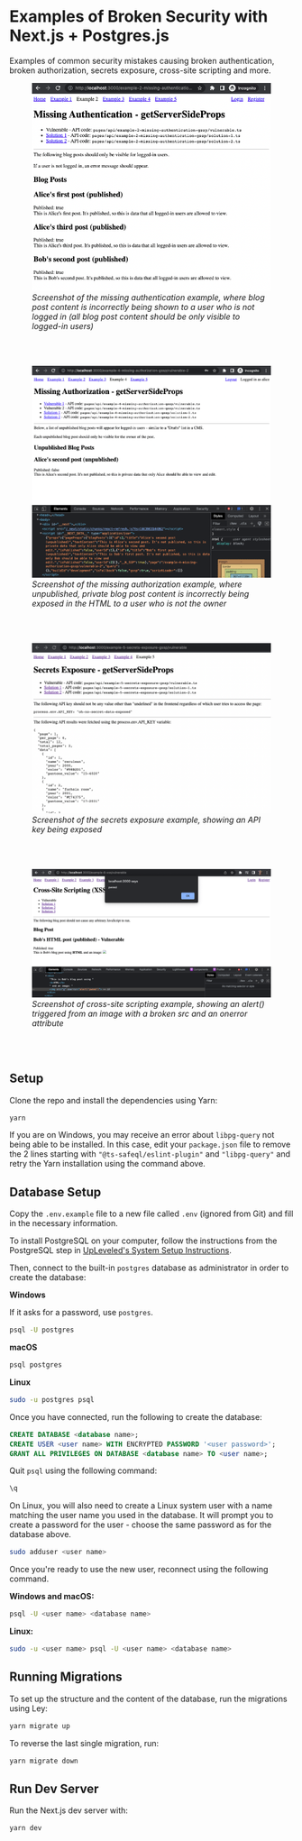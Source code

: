 # Examples of Broken Security with Next.js + Postgres.js

Examples of common security mistakes causing broken authentication, broken authorization, secrets exposure, cross-site scripting and more.

<figure>
  <img src="2-missing-authentication.png" alt="" />
  <figcaption><em>Screenshot of the missing authentication example, where blog post content is incorrectly being shown to a user who is not logged in (all blog post content should be only visible to logged-in users)</em></figcaption>
</figure>

<br /><br />

<figure>
  <img src="4-missing-authorization.png" alt="" />
  <figcaption><em>Screenshot of the missing authorization example, where unpublished, private blog post content is incorrectly being exposed in the HTML to a user who is not the owner</em></figcaption>
</figure>

<br /><br />

<figure>
  <img src="5-secrets-exposure.png" alt="" />
  <figcaption><em>Screenshot of the secrets exposure example, showing an API key being exposed</em></figcaption>
</figure>

<br /><br />

<figure>
  <img src="6-cross-site-scripting.png" alt="" />
  <figcaption><em>Screenshot of cross-site scripting example, showing an alert() triggered from an image with a broken src and an onerror attribute</em></figcaption>
</figure>

<br /><br />

## Setup

Clone the repo and install the dependencies using Yarn:

```bash
yarn
```

If you are on Windows, you may receive an error about `libpg-query` not being able to be installed. In this case, edit your `package.json` file to remove the 2 lines starting with `"@ts-safeql/eslint-plugin"` and `"libpg-query"` and retry the Yarn installation using the command above.

## Database Setup

Copy the `.env.example` file to a new file called `.env` (ignored from Git) and fill in the necessary information.

To install PostgreSQL on your computer, follow the instructions from the PostgreSQL step in [UpLeveled's System Setup Instructions](https://github.com/upleveled/system-setup/blob/master/readme.md).

Then, connect to the built-in `postgres` database as administrator in order to create the database:

**Windows**

If it asks for a password, use `postgres`.

```bash
psql -U postgres
```

**macOS**

```bash
psql postgres
```

**Linux**

```bash
sudo -u postgres psql
```

Once you have connected, run the following to create the database:

```sql
CREATE DATABASE <database name>;
CREATE USER <user name> WITH ENCRYPTED PASSWORD '<user password>';
GRANT ALL PRIVILEGES ON DATABASE <database name> TO <user name>;
```

Quit `psql` using the following command:

```bash
\q
```

On Linux, you will also need to create a Linux system user with a name matching the user name you used in the database. It will prompt you to create a password for the user - choose the same password as for the database above.

```bash
sudo adduser <user name>
```

Once you're ready to use the new user, reconnect using the following command.

**Windows and macOS:**

```bash
psql -U <user name> <database name>
```

**Linux:**

```bash
sudo -u <user name> psql -U <user name> <database name>
```

## Running Migrations

To set up the structure and the content of the database, run the migrations using Ley:

```bash
yarn migrate up
```

To reverse the last single migration, run:

```bash
yarn migrate down
```

## Run Dev Server

Run the Next.js dev server with:

```bash
yarn dev
```
